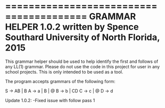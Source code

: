 
========================================
GRAMMAR HELPER 1.0.2
    written by Spence Southard
    University of North Florida, 2015
========================================


This grammar helper should be used to help identify the first and follows of any LL(1) grammar.  Please do not use the
code in this project for user in any school projects.  This is only intended to be used as a tool.

The program accepts grammars of the following form:

S -> AB | B
A -> a | B | @
B -> b | CD
C -> c | @
D -> d




Update 1.0.2:
    -Fixed issue with follow pass 1
